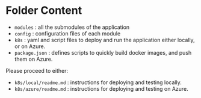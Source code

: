 # Folder Content

- `modules` : all the submodules of the application
- `config` : configuration files of each module
- `k8s` : yaml and script files to deploy and run the application either locally, or on Azure.
- `package.json` : defines scripts to quickly build docker images, and push them on Azure.

Please proceed to either:
- `k8s/local/readme.md` : instructions for deploying and testing locally.
- `k8s/azure/readme.md` : instructions for deploying and testing on Azure.